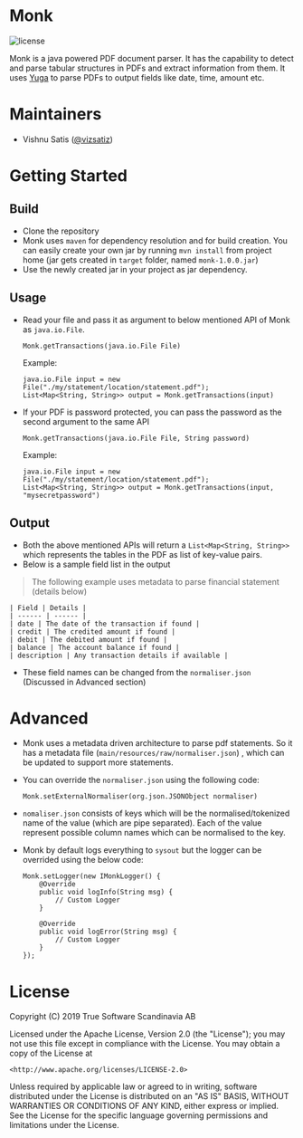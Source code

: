 # Monk

![license](https://img.shields.io/github/license/truecaller/android-actors-library.svg?colorB=388e3c)

Monk is a java powered PDF document parser. It has the capability to detect and parse tabular structures in PDFs and 
extract information from them. It uses [Yuga](https://github.com/messai-engineering/Yuga) to parse PDFs to output fields 
like date, time, amount etc.

# Maintainers

  - Vishnu Satis ([@vizsatiz](https://github.com/vizsatiz))

# Getting Started

## Build

  - Clone the repository
  - Monk uses `maven` for dependency resolution and for build creation. You can easily create your own jar by running 
  `mvn install` from project home (jar gets created in `target` folder, named `monk-1.0.0.jar`)
  - Use the newly created jar in your project as jar dependency.

## Usage

  - Read your file and pass it as argument to below mentioned API of Monk as `java.io.File`.

      ```
      Monk.getTransactions(java.io.File File)
      ```

      Example:

      ```
      java.io.File input = new File("./my/statement/location/statement.pdf");
      List<Map<String, String>> output = Monk.getTransactions(input)
      ```

  - If your PDF is password protected, you can pass the password as the second argument to the same API

    ```
    Monk.getTransactions(java.io.File File, String password)
    ```

    Example:

    ```
    java.io.File input = new File("./my/statement/location/statement.pdf");
    List<Map<String, String>> output = Monk.getTransactions(input, "mysecretpassword")
    ```

## Output

  - Both the above mentioned APIs will return a `List<Map<String, String>>` which represents the tables in
  the PDF as list of key-value pairs.
  - Below is a sample field list in the output

  > The following example uses metadata to parse financial statement (details below)

    | Field | Details |
    | ------ | ------ |
    | date | The date of the transaction if found |
    | credit | The credited amount if found |
    | debit | The debited amount if found |
    | balance | The account balance if found |
    | description | Any transaction details if available |

  - These field names can be changed from the `normaliser.json` (Discussed in Advanced section)

# Advanced

  - Monk uses a metadata driven architecture to parse pdf statements. So it has a metadata file (`main/resources/raw/normaliser.json`)
   , which can be updated to support more statements.
  - You can override the `normaliser.json` using the following code:

    ```
    Monk.setExternalNormaliser(org.json.JSONObject normaliser)
    ```

  - `nomaliser.json` consists of keys which will be the normalised/tokenized name of the value (which are pipe separated).
  Each of the value represent possible column names which can be normalised to the key.
  - Monk by default logs everything to `sysout` but the logger can be overrided using the below code:

    ```
    Monk.setLogger(new IMonkLogger() {
        @Override
        public void logInfo(String msg) {
            // Custom Logger
        }

        @Override
        public void logError(String msg) {
            // Custom Logger
        }
    });
    ```

# License

Copyright (C) 2019 True Software Scandinavia AB

Licensed under the Apache License, Version 2.0 (the "License");
you may not use this file except in compliance with the License.
You may obtain a copy of the License at

    <http://www.apache.org/licenses/LICENSE-2.0>

Unless required by applicable law or agreed to in writing, software
distributed under the License is distributed on an "AS IS" BASIS,
WITHOUT WARRANTIES OR CONDITIONS OF ANY KIND, either express or implied.
See the License for the specific language governing permissions and
limitations under the License.
